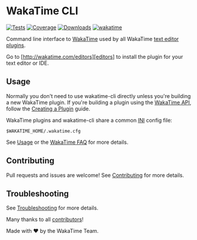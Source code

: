# WakaTime CLI

[![Tests](https://img.shields.io/github/actions/workflow/status/wakatime/wakatime-cli/on_push.yml?branch=develop&label=tests)](https://github.com/wakatime/wakatime-cli/actions)
[![Coverage](https://img.shields.io/codecov/c/gh/wakatime/wakatime-cli/develop)](https://codecov.io/gh/wakatime/wakatime-cli)
[![Downloads](https://img.shields.io/github/downloads/wakatime/wakatime-cli/total?color=007ec6)](https://github.com/wakatime/wakatime-cli/releases)
[![wakatime](https://wakatime.com/badge/github/wakatime/wakatime-cli.svg)](https://wakatime.com)

Command line interface to [WakaTime][wakatime] used by all WakaTime [text editor plugins][editors].

Go to [http://wakatime.com/editors][editors] to install the plugin for your text editor or IDE.

## Usage

Normally you don't need to use wakatime-cli directly unless you're building a new WakaTime plugin.
If you're building a plugin using the [WakaTime API][api], follow the [Creating a Plugin][creating-plugin] guide.

WakaTime plugins and wakatime-cli share a common [INI][ini] config file:

`$WAKATIME_HOME/.wakatime.cfg`

See [Usage][usage] or the [WakaTime FAQ][faq] for more details.

## Contributing

Pull requests and issues are welcome!
See [Contributing][contributing] for more details.

## Troubleshooting

See [Troubleshooting][troubleshooting] for more details.

Many thanks to all [contributors][authors]!

Made with :heart: by the WakaTime Team.

[wakatime]: http://wakatime.com
[editors]: http://wakatime.com/editors
[api]: https://wakatime.com/developers/
[creating-plugin]: https://wakatime.com/help/misc/creating-plugin
[ini]: http://en.wikipedia.org/wiki/INI_file
[faq]: https://wakatime.com/faq
[usage]: USAGE.md
[contributing]: CONTRIBUTING.md
[troubleshooting]: TROUBLESHOOTING.md
[authors]: AUTHORS
